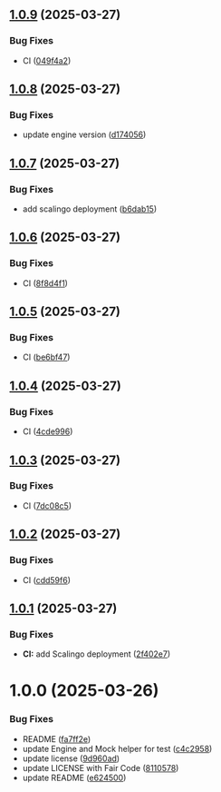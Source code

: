 ## [1.0.9](https://github.com/latechforce/engine-starter-kit/compare/v1.0.8...v1.0.9) (2025-03-27)


### Bug Fixes

* CI ([049f4a2](https://github.com/latechforce/engine-starter-kit/commit/049f4a2a47f550466e161640a52a3be38afa85b2))

## [1.0.8](https://github.com/latechforce/engine-starter-kit/compare/v1.0.7...v1.0.8) (2025-03-27)


### Bug Fixes

* update engine version ([d174056](https://github.com/latechforce/engine-starter-kit/commit/d1740567456cd9663cdb37d221a37d394363e9a9))

## [1.0.7](https://github.com/latechforce/engine-starter-kit/compare/v1.0.6...v1.0.7) (2025-03-27)


### Bug Fixes

* add scalingo deployment ([b6dab15](https://github.com/latechforce/engine-starter-kit/commit/b6dab15c39c6495ee24948da80c7be1bd3f6f067))

## [1.0.6](https://github.com/latechforce/engine-starter-kit/compare/v1.0.5...v1.0.6) (2025-03-27)


### Bug Fixes

* CI ([8f8d4f1](https://github.com/latechforce/engine-starter-kit/commit/8f8d4f19e39cd20761ec3d846a91ce43e311373a))

## [1.0.5](https://github.com/latechforce/engine-starter-kit/compare/v1.0.4...v1.0.5) (2025-03-27)


### Bug Fixes

* CI ([be6bf47](https://github.com/latechforce/engine-starter-kit/commit/be6bf47abfb2797c585f61631df4512ee4a84724))

## [1.0.4](https://github.com/latechforce/engine-starter-kit/compare/v1.0.3...v1.0.4) (2025-03-27)


### Bug Fixes

* CI ([4cde996](https://github.com/latechforce/engine-starter-kit/commit/4cde996080d7c91ace95e9689e0fa89f2b6e74e3))

## [1.0.3](https://github.com/latechforce/engine-starter-kit/compare/v1.0.2...v1.0.3) (2025-03-27)


### Bug Fixes

* CI ([7dc08c5](https://github.com/latechforce/engine-starter-kit/commit/7dc08c52a6434268efc8f7c20dae6d1b479e5a7a))

## [1.0.2](https://github.com/latechforce/engine-starter-kit/compare/v1.0.1...v1.0.2) (2025-03-27)


### Bug Fixes

* CI ([cdd59f6](https://github.com/latechforce/engine-starter-kit/commit/cdd59f6e02b5699393bcfcea042e0353e02be6e5))

## [1.0.1](https://github.com/latechforce/engine-starter-kit/compare/v1.0.0...v1.0.1) (2025-03-27)


### Bug Fixes

* **CI:** add Scalingo deployment ([2f402e7](https://github.com/latechforce/engine-starter-kit/commit/2f402e748d137eb750372e50fc7c0394dbd56d6e))

# 1.0.0 (2025-03-26)


### Bug Fixes

* README ([fa7ff2e](https://github.com/latechforce/engine-starter-kit/commit/fa7ff2ea53fe33866bbcd32bb9adba130c899e51))
* update Engine and Mock helper for test ([c4c2958](https://github.com/latechforce/engine-starter-kit/commit/c4c2958ea04a81a27e7c8fa0b1ce260db67da6fd))
* update license ([9d960ad](https://github.com/latechforce/engine-starter-kit/commit/9d960ad0cd65323c9f4e9e50691fbbbf8856357c))
* update LICENSE with Fair Code ([8110578](https://github.com/latechforce/engine-starter-kit/commit/8110578af4797b232452bc9f7ad78537c125c441))
* update README ([e624500](https://github.com/latechforce/engine-starter-kit/commit/e6245001eb2a87c748249e2ed8a86e753a9bf164))
